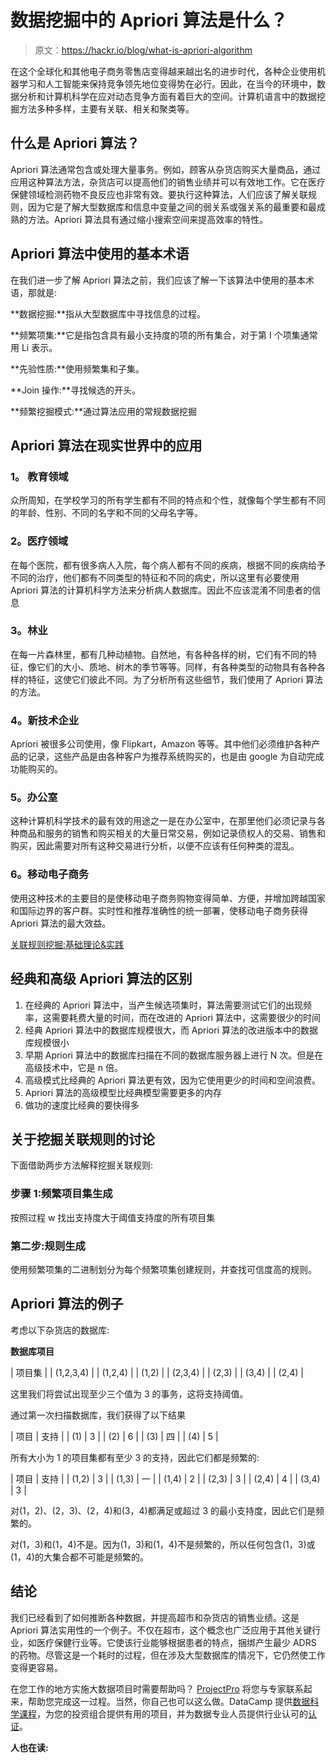 # 数据挖掘中的 Apriori 算法是什么？

> 原文：<https://hackr.io/blog/what-is-apriori-algorithm>

在这个全球化和其他电子商务零售店变得越来越出名的进步时代，各种企业使用机器学习和人工智能来保持竞争领先地位变得势在必行。因此，在当今的环境中，数据分析和计算机科学在应对动态竞争方面有着巨大的空间。计算机语言中的数据挖掘方法多种多样，主要有关联、相关和聚类等。

## 什么是 Apriori 算法？

Apriori 算法通常包含或处理大量事务。例如，顾客从杂货店购买大量商品，通过应用这种算法方法，杂货店可以提高他们的销售业绩并可以有效地工作。它在医疗保健领域检测药物不良反应也非常有效。要执行这种算法，人们应该了解关联规则，因为它是了解大型数据库和信息中变量之间的弱关系或强关系的最重要和最成熟的方法。Apriori 算法具有通过缩小搜索空间来提高效率的特性。

## **Apriori 算法中使用的基本术语**

在我们进一步了解 Apriori 算法之前，我们应该了解一下该算法中使用的基本术语，那就是:

**数据挖掘:**指从大型数据库中寻找信息的过程。

**频繁项集:**它是指包含具有最小支持度的项的所有集合，对于第 I 个项集通常用 Li 表示。

**先验性质:**使用频繁集和子集。

**Join 操作:**寻找候选的开头。

**频繁挖掘模式:**通过算法应用的常规数据挖掘

## **Apriori 算法在现实世界中的应用**

### **1。** **教育领域**

众所周知，在学校学习的所有学生都有不同的特点和个性，就像每个学生都有不同的年龄、性别、不同的名字和不同的父母名字等。

### **2。医疗领域**

在每个医院，都有很多病人入院，每个病人都有不同的疾病，根据不同的疾病给予不同的治疗，他们都有不同类型的特征和不同的病史，所以这里有必要使用 Apriori 算法的计算机科学方法来分析病人数据库。因此不应该混淆不同患者的信息

### **3。林业**

在每一片森林里，都有几种动植物。自然地，有各种各样的树，它们有不同的特征，像它们的大小、质地、树木的季节等等。同样，有各种类型的动物具有各种各样的特征，这使它们彼此不同。为了分析所有这些细节，我们使用了 Apriori 算法的方法。

### **4。新技术企业**

Apriori 被很多公司使用，像 Flipkart，Amazon 等等。其中他们必须维护各种产品的记录，这些产品是由各种客户为推荐系统购买的，也是由 google 为自动完成功能购买的。

### **5。办公室**

这种计算机科学技术的最有效的用途之一是在办公室中，在那里他们必须记录与各种商品和服务的销售和购买相关的大量日常交易，例如记录债权人的交易、销售和购买，因此需要对所有这种交易进行分析，以便不应该有任何种类的混乱。

### **6。移动电子商务**

使用这种技术的主要目的是使移动电子商务购物变得简单、方便，并增加跨越国家和国际边界的客户群。实时性和推荐准确性的统一部署，使移动电子商务获得 Apriori 算法的最大效益。

[关联规则挖掘:基础理论&实践](https://click.linksynergy.com/deeplink?id=jU79Zysihs4&mid=39197&murl=https%3A%2F%2Fwww.udemy.com%2Fcourse%2Fassociation-rule-mining-basic-theory-practice%2F)

## **经典和高级 Apriori 算法的区别**

1.  在经典的 Apriori 算法中，当产生候选项集时，算法需要测试它们的出现频率，这需要耗费大量的时间，而在改进的 Apriori 算法中，这需要很少的时间
2.  经典 Apriori 算法中的数据库规模很大，而 Apriori 算法的改进版本中的数据库规模很小
3.  早期 Apriori 算法中的数据库扫描在不同的数据库服务器上进行 N 次。但是在高级技术中，它是 n 倍。
4.  高级模式比经典的 Apriori 算法更有效，因为它使用更少的时间和空间浪费。
5.  Apriori 算法的高级模型比经典模型需要更多的内存
6.  做功的速度比经典的要快得多

## **关于挖掘关联规则的讨论**

下面借助两步方法解释挖掘关联规则:

### **步骤 1:频繁项目集生成**

按照过程 w 找出支持度大于阈值支持度的所有项目集

### **第二步:规则生成**

使用频繁项集的二进制划分为每个频繁项集创建规则，并查找可信度高的规则。

## **Apriori 算法的例子**

考虑以下杂货店的数据库:

**数据库项目**

| 项目集 |
| (1,2,3,4) |
| (1,2,4) |
| (1,2) |
| (2,3,4) |
| (2,3) |
| (3,4) |
| (2,4) |

这里我们将尝试出现至少三个值为 3 的事务，这将支持阈值。

通过第一次扫描数据库，我们获得了以下结果

| 项目 | 支持 |
| (1) | 3 |
| (2) | 6 |
| (3) | 四 |
| (4) | 5 |

所有大小为 1 的项目集都有至少 3 的支持，因此它们都是频繁的:

| 项目 | 支持 |
| (1,2) | 3 |
| (1,3) | 一 |
| (1,4) | 2 |
| (2,3) | 3 |
| (2,4) | 4 |
| (3,4) | 3 |

对(1，2)、(2，3)、(2，4)和(3，4)都满足或超过 3 的最小支持度，因此它们是频繁的。

对(1，3)和(1，4)不是。因为(1，3)和(1，4)不是频繁的，所以任何包含(1，3)或(1，4)的大集合都不可能是频繁的。

## **结论**

我们已经看到了如何推断各种数据，并提高超市和杂货店的销售业绩。这是 Apriori 算法实用性的一个例子。不仅在超市，这个概念也广泛应用于其他关键行业，如医疗保健行业等。它使该行业能够根据患者的特点，捆绑产生最少 ADRS 的药物。尽管这是一个耗时的过程，但在涉及大型数据库的情况下，它仍然使工作变得更容易。

在您工作的地方实施大数据项目时需要帮助吗？ [ProjectPro](https://click.linksynergy.com/fs-bin/click?id=jU79Zysihs4&offerid=1038112.3&type=3&subid=0) 将您与专家联系起来，帮助您完成这一过程。当然，你自己也可以这么做。DataCamp 提供[数据科学课程](https://datacamp.pxf.io/DVGE65)，为您的投资组合提供有用的项目，并为数据专业人员提供行业认可的[认证](https://datacamp.pxf.io/P0ELDj)。

**人也在读:**